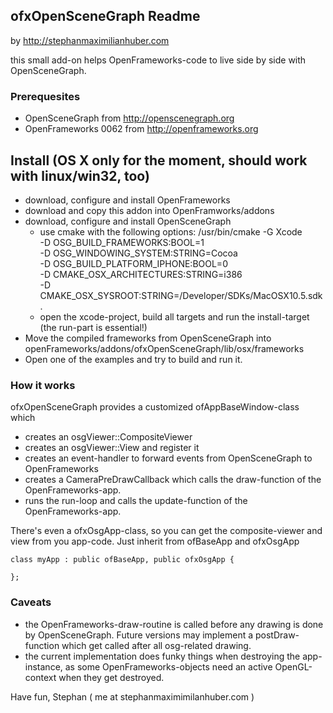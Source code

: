 ## ofxOpenSceneGraph Readme
by http://stephanmaximilianhuber.com

this small add-on helps OpenFrameworks-code to live side by side with OpenSceneGraph.

### Prerequesites

* OpenSceneGraph from <http://openscenegraph.org>
* OpenFrameworks 0062 from <http://openframeworks.org>

## Install (OS X only for the moment, should work with linux/win32, too)

* download, configure and install OpenFrameworks
* download and copy this addon into OpenFramworks/addons
* download, configure and install OpenSceneGraph
  * use cmake  with the following options:
         /usr/bin/cmake -G Xcode \
         -D OSG_BUILD_FRAMEWORKS:BOOL=1 \
         -D OSG_WINDOWING_SYSTEM:STRING=Cocoa \
         -D OSG_BUILD_PLATFORM_IPHONE:BOOL=0 \
         -D CMAKE_OSX_ARCHITECTURES:STRING=i386 \
         -D CMAKE_OSX_SYSROOT:STRING=/Developer/SDKs/MacOSX10.5.sdk .
  * open the xcode-project, build all targets and run the install-target (the run-part is essential!)
* Move the compiled frameworks from OpenSceneGraph into openFrameworks/addons/ofxOpenSceneGraph/lib/osx/frameworks
* Open one of the examples and try to build and run it.

### How it works

ofxOpenSceneGraph provides a customized ofAppBaseWindow-class which 
* creates an osgViewer::CompositeViewer
* creates an osgViewer::View and register it 
* creates an event-handler to forward events from OpenSceneGraph to OpenFrameworks
* creates a CameraPreDrawCallback which calls the draw-function of the OpenFrameworks-app.
* runs the run-loop and calls the update-function of the OpenFrameworks-app.

There's even a ofxOsgApp-class, so you can get the composite-viewer and view from you app-code. Just inherit from ofBaseApp and ofxOsgApp

    class myApp : public ofBaseApp, public ofxOsgApp {

    };

### Caveats

* the OpenFrameworks-draw-routine is called before any drawing is done by OpenSceneGraph. Future versions may implement a postDraw-function which get called after all osg-related drawing.
* the current implementation does funky things when destroying the app-instance, as some OpenFrameworks-objects need an active OpenGL-context when they get destroyed.


Have fun, 
Stephan ( me at stephanmaximimilanhuber.com )

